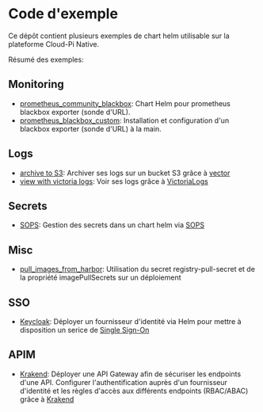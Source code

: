 # Code d'exemple

Ce dépôt contient plusieurs exemples de chart helm utilisable sur la plateforme Cloud-Pi Native.

Résumé des exemples:

## Monitoring

- [prometheus_community_blackbox](monitoring/prometheus_community_blackbox/README.md): Chart Helm pour prometheus blackbox exporter (sonde d'URL).
- [prometheus_blackbox_custom](monitoring/prometheus_blackbox_custom/README.md): Installation et configuration d'un blackbox exporter (sonde d'URL) à la main.

## Logs

- [archive to S3](logs/archive_to_S3/README.md): Archiver ses logs sur un bucket S3 grâce à [vector](https://vector.dev/)
- [view with victoria logs](logs/view-with-victoria-logs/README.md): Voir ses logs grâce à [VictoriaLogs](https://docs.victoriametrics.com/victorialogs/)

## Secrets

- [SOPS](secrets/sops/README.md): Gestion des secrets dans un chart helm via [SOPS](https://github.com/isindir/sops-secrets-operator)

## Misc

- [pull_images_from_harbor](/misc/pull_images_from_harbor/README.md): Utilisation du secret registry-pull-secret et de la propriété imagePullSecrets sur un déploiement

## SSO

- [Keycloak](sso/keycloak/README.md): Déployer un fournisseur d'identité via Helm pour mettre à disposition un serice de [Single Sign-On](https://www.keycloak.org/getting-started/getting-started-openshift)

## APIM

- [Krakend](apim/krakend/README.md): Déployer une API Gateway afin de sécuriser les endpoints d'une API. Configurer l'authentification auprès d'un fournisseur d'identité et les règles d'accès aux différents endpoints (RBAC/ABAC) grâce à [Krakend](https://www.krakend.io/docs/overview/) 
